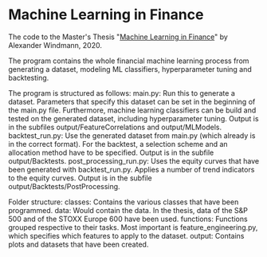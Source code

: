 # Machine Learning in Finance

The code to the Master's Thesis "[Machine Learning in Finance](http://zeus.instmath.rwth-aachen.de/~maier/publications/Windmann2020.pdf)" by Alexander Windmann, 2020.

The program contains the whole financial machine learning process from generating a dataset, modeling ML classifiers, hyperparameter tuning and backtesting. 

The program is structured as follows:
main.py:
	Run this to generate a dataset. Parameters that specify this dataset can be set in the beginning of the main.py file. 
	Furthermore, machine learning classifiers can be build and tested on the generated dataset, including hyperparameter tuning. 
	Output is in the subfiles output/FeatureCorrelations and output/MLModels.
backtest_run.py:
	Use the generated dataset from main.py (which already is in the correct format).
	For the backtest, a selection scheme and an allocation method have to be specified. 
	Output is in the subfile output/Backtests.
post_processing_run.py:
	Uses the equity curves that have been generated with backtest_run.py.
	Applies a number of trend indicators to the equity curves. 
	Output is in the subfile output/Backtests/PostProcessing.

Folder structure:
classes:
	Contains the various classes that have been programmed. 
data:
	Would contain the data. In the thesis, data of the S&P 500 and of the STOXX Europe 600 have been used.
functions:
	Functions grouped respective to their tasks. Most important is feature_engineering.py, which specifies which features to apply to the dataset. 
output:
	Contains plots and datasets that have been created.


